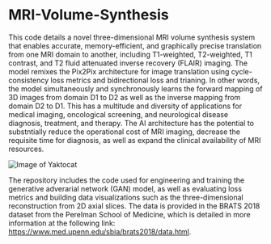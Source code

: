 # MRI-Volume-Synthesis

This code details a novel three-dimensional MRI volume synthesis system that enables accurate, memory-efficient, and graphically precise translation from one MRI domain to another, including T1-weighted, T2-weighted, T1 contrast, and T2 fluid attenuated inverse recovery (FLAIR) imaging. The model remixes the Pix2Pix architecture for image translation using cycle-consistency loss metrics and bidirectional loss and trianing. In other words, the model simultaneously and synchronously learns the forward mapping of 3D images from domain D1 to D2 as well as the inverse mapping from domain D2 to D1. This has a multitude and diversity of applications for medical imaging, oncological screening, and neurological disease diagnosis, treatment, and therapy. The AI architecture has the potential to substntially reduce the operational cost of MRI imaging, decrease the requisite time for diagnosis, as well as expand the clinical availability of MRI resources. 

![Image of Yaktocat](https://cdn.vox-cdn.com/thumbor/SPV80kJzpBanxbIymi4UGrOHOGY=/0x0:1920x1080/1720x0/filters:focal(0x0:1920x1080):format(webp):no_upscale()/cdn.vox-cdn.com/uploads/chorus_asset/file/21766684/AI_Blog_fastMRI_Desktop.jpg)

The repository includes the code used for engineering and training the generative adverarial network (GAN) model, as well as evaluating loss metrics and building data visualizations such as the three-dimensional reconstruction from 2D axial slices. The data is provided in the BRATS 2018 dataset from the Perelman School of Medicine, which is detailed in more information at the following link: https://www.med.upenn.edu/sbia/brats2018/data.html. 
